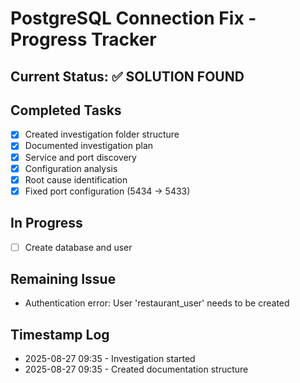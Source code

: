 # PostgreSQL Connection Fix - Progress Tracker

## Current Status: ✅ SOLUTION FOUND

## Completed Tasks
- [x] Created investigation folder structure
- [x] Documented investigation plan
- [x] Service and port discovery
- [x] Configuration analysis
- [x] Root cause identification
- [x] Fixed port configuration (5434 → 5433)

## In Progress
- [ ] Create database and user

## Remaining Issue
- Authentication error: User 'restaurant_user' needs to be created

## Timestamp Log
- 2025-08-27 09:35 - Investigation started
- 2025-08-27 09:35 - Created documentation structure